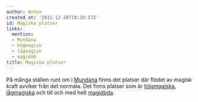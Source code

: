 ```yaml
---
author: Anton
created_at: '2011-12-28T18:20:37Z'
id: Magiska platser
links:
  mention:
  - Mundana
  - högmagisk
  - lågmagisk
  - magidöd
title: Magiska platser
---
```


På många ställen runt om i [Mundana] finns det platser där flödet av magisk kraft avviker från det
normala. Det finns platser som är [högmagiska], [lågmagiska] och till och med helt [magidöda].

  [Mundana]: Mundana
  [högmagiska]: högmagisk
  [lågmagiska]: lågmagisk
  [magidöda]: magidöd
